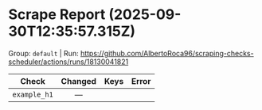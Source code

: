 # Scrape Report (2025-09-30T12:35:57.315Z)

Group: `default`  |  Run: https://github.com/AlbertoRoca96/scraping-checks-scheduler/actions/runs/18130041821

| Check | Changed | Keys | Error |
|---|:---:|:--|:--|
| `example_h1` | — |  |  |
